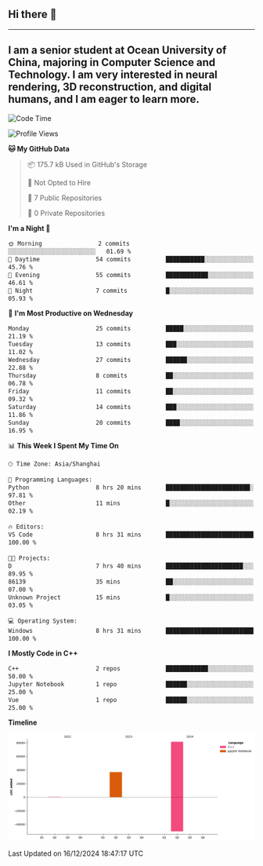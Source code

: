 ## Hi there 👋
---
I am a senior student at Ocean University of China, majoring in Computer Science and Technology. I am very interested in neural rendering, 3D reconstruction, and digital humans, and I am eager to learn more.
---
<!--START_SECTION:waka-->
![Code Time](http://img.shields.io/badge/Code%20Time-4%20hrs%2049%20mins-blue)

![Profile Views](http://img.shields.io/badge/Profile%20Views-33-blue)

**🐱 My GitHub Data** 

> 📦 175.7 kB Used in GitHub's Storage 
 > 
> 🚫 Not Opted to Hire
 > 
> 📜 7 Public Repositories 
 > 
> 🔑 0 Private Repositories 
 > 
**I'm a Night 🦉** 

```text
🌞 Morning                2 commits           ░░░░░░░░░░░░░░░░░░░░░░░░░   01.69 % 
🌆 Daytime                54 commits          ███████████░░░░░░░░░░░░░░   45.76 % 
🌃 Evening                55 commits          ████████████░░░░░░░░░░░░░   46.61 % 
🌙 Night                  7 commits           █░░░░░░░░░░░░░░░░░░░░░░░░   05.93 % 
```
📅 **I'm Most Productive on Wednesday** 

```text
Monday                   25 commits          █████░░░░░░░░░░░░░░░░░░░░   21.19 % 
Tuesday                  13 commits          ███░░░░░░░░░░░░░░░░░░░░░░   11.02 % 
Wednesday                27 commits          ██████░░░░░░░░░░░░░░░░░░░   22.88 % 
Thursday                 8 commits           ██░░░░░░░░░░░░░░░░░░░░░░░   06.78 % 
Friday                   11 commits          ██░░░░░░░░░░░░░░░░░░░░░░░   09.32 % 
Saturday                 14 commits          ███░░░░░░░░░░░░░░░░░░░░░░   11.86 % 
Sunday                   20 commits          ████░░░░░░░░░░░░░░░░░░░░░   16.95 % 
```


📊 **This Week I Spent My Time On** 

```text
🕑︎ Time Zone: Asia/Shanghai

💬 Programming Languages: 
Python                   8 hrs 20 mins       ████████████████████████░   97.81 % 
Other                    11 mins             █░░░░░░░░░░░░░░░░░░░░░░░░   02.19 % 

🔥 Editors: 
VS Code                  8 hrs 31 mins       █████████████████████████   100.00 % 

🐱‍💻 Projects: 
D                        7 hrs 40 mins       ██████████████████████░░░   89.95 % 
86139                    35 mins             ██░░░░░░░░░░░░░░░░░░░░░░░   07.00 % 
Unknown Project          15 mins             █░░░░░░░░░░░░░░░░░░░░░░░░   03.05 % 

💻 Operating System: 
Windows                  8 hrs 31 mins       █████████████████████████   100.00 % 
```

**I Mostly Code in C++** 

```text
C++                      2 repos             ████████████░░░░░░░░░░░░░   50.00 % 
Jupyter Notebook         1 repo              ██████░░░░░░░░░░░░░░░░░░░   25.00 % 
Vue                      1 repo              ██████░░░░░░░░░░░░░░░░░░░   25.00 % 
```



**Timeline**

![Lines of Code chart](https://raw.githubusercontent.com/polaris-cyy/polaris-cyy/main/assets/bar_graph.png)


 Last Updated on 16/12/2024 18:47:17 UTC
<!--END_SECTION:waka-->

